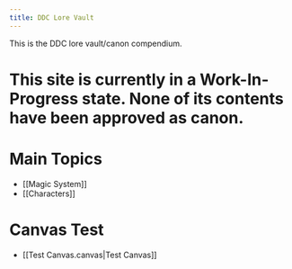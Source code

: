 ```yaml
---
title: DDC Lore Vault
---
```


This is the DDC lore vault/canon compendium.

# This site is currently in a Work-In-Progress state. None of its contents have been approved as canon.
# Main Topics
- [[Magic System]]
- [[Characters]]
# Canvas Test
- [[Test Canvas.canvas|Test Canvas]]